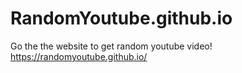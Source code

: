 # RandomYoutube.github.io
Go the the website to get random youtube video!
https://randomyoutube.github.io/
